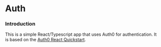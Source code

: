 # Auth

### Introduction

This is a simple React/Typescript app that uses Auth0 for authentication. It is based on the [Auth0 React Quickstart](https://auth0.com/docs/quickstart/spa/react).
